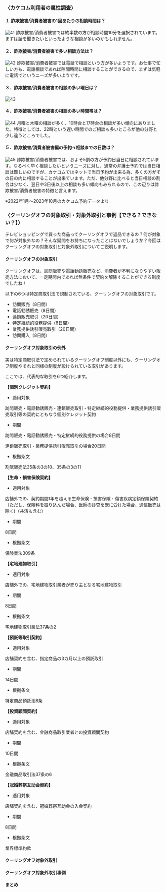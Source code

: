 <!-- カケコム活用のヒント　詐欺被害/消費者被害編 -->

### 〈カケコム利用者の属性調査〉
#### １.詐欺被害/消費者被害の1回あたりの相談時間は？
![41](https://github.com/kakekomu/unique-contents/assets/116237570/0559f5e0-230a-45c2-ab03-57d67deec4df)
詐欺被害/消費者被害では約半数の方が相談時間10分を選択されています。まずは話を聞きたいといったような相談が多いのかもしれません。

#### ２．詐欺被害/消費者被害で多い相談方法は？
![42](https://github.com/kakekomu/unique-contents/assets/116237570/33e7a661-4ee3-44ea-9fd8-a681d52f0b7b)
詐欺被害/消費者被害では電話で相談という方が多いようです。お仕事で忙しい方も、電話相談であれば隙間時間に相談することができるので、まずは気軽に電話でというニーズが多いようです。

#### ３．詐欺被害/消費者被害の相談の多い曜日は？　
![43](https://github.com/kakekomu/unique-contents/assets/116237570/26e0dbb4-1f3b-4297-a9f0-9d7a732dffb6)
#### ４．詐欺被害/消費者被害の相談の多い時間帯は？
![44](https://github.com/kakekomu/unique-contents/assets/116237570/06bbd67f-4d21-4fff-8e11-eadb3727fd5f)
月曜と木曜の相談が多く、10時台と17時台の相談が多い傾向にありました。特徴としては、22時という遅い時間でのご相談も多いところが他の分野と少し違うところでした。

#### ５．詐欺被害/消費者被害編の予約→相談までの日数は？
![45](https://github.com/kakekomu/unique-contents/assets/116237570/461963f5-ab42-49b1-9376-3e21266b8720)
詐欺被害/消費者被害では、およそ5割の方が予約日当日に相談されています。なるべく早く相談したいというニーズに対し、通常の弁護士予約では当日相談は難しいのですが、カケコムではネットで当日予約が出来る為、多くの方がその日の内に相談することが出来ています。ただ、他分野に比べると当日相談の割合は少なく、翌日や3日後以上の相談も多い傾向もみられるので、この辺りは詐欺被害/消費者被害の特徴と言えます。


※2022年1月～2023年10月のカケコム予約データより

### 〈クーリングオフの対象取引・対象外取引と事例【できる？できない？】〉

テレビショッピングで買った商品ってクーリングオフで返品できるの？何が対象で何が対象外なの？そんな疑問をお持ちになったことはないでしょうか？今回はクーリングオフの対象取引と対象外取引についてご説明します。

#### クーリングオフの対象取引

クーリングオフは、訪問販売や電話勧誘販売など、消費者が不利になりやすい販売方法において、一定期間内であれば無条件で契約を解除することができる制度でしたね！
 
以下の6つは特定商取引法で規制されている、クーリングオフの対象取引です。
 
- 訪問販売（8日間）
- 電話勧誘販売（8日間）
- 連鎖販売取引（20日間）
- 特定継続的役務提供（8日間）
- 業務提供誘引販売取引（20日間）
- 訪問購入（8日間）

#### クーリングオフ対象取引の例外
実は特定商取引法で定められているクーリングオフ制度以外にも、クーリングオフ制度やそれと同様の制度が設けられている取引があります。
 
ここでは、代表的な取引を6つ紹介します。

**【個別クレジット契約】**

- 適用対象

訪問販売・電話勧誘販売・連鎖販売取引・特定継続的役務提供・業務提供誘引販売取引等の契約にともなう個別クレジット契約

- 期間

訪問販売・電話勧誘販売・特定継続的役務提供の場合8日間

連鎖販売取引・業務提供誘引販売取引の場合20日間

- 根拠条文

割賦販売法35条の3の10、35条の3の11

**【生命・損害保険契約】**

- 適用対象

店舗外での、契約期間1年を超える生命保険・損害保険・傷害疾病定額保険契約（ただし、保険料を振り込んだ場合、医師の診査を既に受けた場合、通信販売は除く)（共済も含む）

- 期間

8日間

- 根拠条文

保険業法309条

**【宅地建物取引】**

- 適用対象

店舗外での、宅地建物取引業者が売り主となる宅地建物取引

- 期間

8日間

- 根拠条文

宅地建物取引業法37条の2

**【預託等取引契約】**

- 適用対象

店舗契約を含む、指定商品の3カ月以上の預託取引

- 期間

14日間

- 根拠条文

特定商品預託法8条

**【投資顧問契約】**

- 適用対象

店舗契約を含む、金融商品取引業者との投資顧問契約

- 期間

10日間

- 根拠条文

金融商品取引法37条の6

**【冠婚葬祭互助会契約】**

- 適用対象

店舗契約を含む、冠婚葬祭互助会の入会契約

- 期間

8日間

- 根拠条文

業界標準約款

#### クーリングオフ対象外取引
#### クーリングオフ対象外取引事例
#### まとめ
